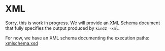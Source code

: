 # XML

Sorry, this is work in progress. We will provide an XML Schema document that fully specifies the output produced by ```kind2 -xml```.

For now, we have an XML schema documenting the execution paths: [xmlschema.xsd](../XMLSchema/xmlschema.xsd)
